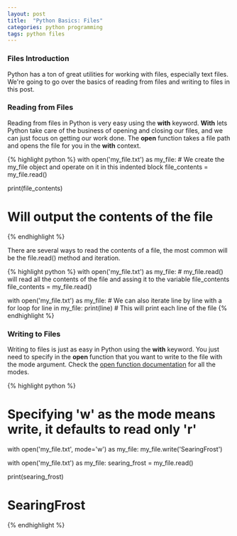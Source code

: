 ```yaml
---
layout: post
title:  "Python Basics: Files"
categories: python programming
tags: python files
---
```


### Files Introduction
Python has a ton of great utilities for working with files, especially text files. 
We're going to go over the basics of reading from files and writing to files in this post. 


### Reading from Files
Reading from files in Python is very easy using the **with** keyword. 
**With** lets Python take care of the business of opening and closing our files, and we can just focus on getting our work done. 
The **open** function takes a file path and opens the file for you in the **with** context. 

{% highlight python %}
with open('my_file.txt') as my_file:
    # We create the my_file object and operate on it in this indented block
    file_contents = my_file.read()

print(file_contents)
# Will output the contents of the file
{% endhighlight %}

There are several ways to read the contents of a file, the most common will be the file.read() method and iteration. 

{% highlight python %}
with open('my_file.txt') as my_file:
    # my_file.read() will read all the contents of the file and assing it to the variable file_contents
    file_contents = my_file.read()

with open('my_file.txt') as my_file:
    # We can also iterate line by line with a for loop
    for line in my_file:
        print(line)
    # This will print each line of the file
{% endhighlight %}

### Writing to Files
Writing to files is just as easy in Python using the **with** keyword. 
You just need to specify in the **open** function that you want to write to the file with the mode argument. 
Check the [open function documentation](https://docs.python.org/3/library/functions.html#open) for all the modes. 

{% highlight python %}
# Specifying 'w' as the mode means write, it defaults to read only 'r'
with open('my_file.txt', mode='w') as my_file:
    my_file.write('SearingFrost')

with open('my_file.txt') as my_file:
    searing_frost = my_file.read()

print(searing_frost)
# SearingFrost
{% endhighlight %}
